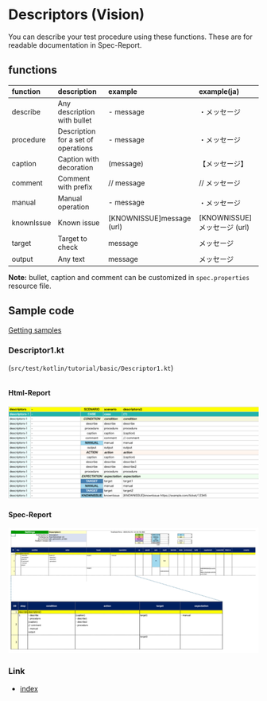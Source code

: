 # Descriptors (Vision)

You can describe your test procedure using these functions. These are for readable documentation in Spec-Report.

## functions

| function   | description                         | example                   | example(ja)             |
|:-----------|:------------------------------------|:--------------------------|:------------------------|
| describe   | Any description with bullet         | - message                 | ・メッセージ                  |
| procedure  | Description for a set of operations | - message                 | ・メッセージ                  |
| caption    | Caption with decoration             | (message)                 | 【メッセージ】                 |
| comment    | Comment with prefix                 | // message                | // メッセージ                |
| manual     | Manual operation                    | - message                 | ・メッセージ                  |
| knownIssue | Known issue                         | [KNOWNISSUE]message (url) | [KNOWNISSUE]メッセージ (url) |
| target     | Target to check                     | message                   | メッセージ                   |
| output     | Any text                            | message                   | メッセージ                   |

**Note:** bullet, caption and comment can be customized in `spec.properties` resource file.

## Sample code

[Getting samples](../../getting_samples.md)

### Descriptor1.kt

(`src/test/kotlin/tutorial/basic/Descriptor1.kt`)

```kotlin

```

#### Html-Report

![](_images/descriptors_html_report.png)

#### Spec-Report

![](_images/descriptors_spec_report.png)

### Link

- [index](../../../../index.md)
